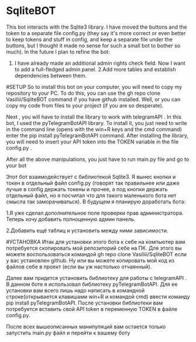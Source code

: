 # SqliteBOT

This bot interacts with the Sqlite3 library.
I have moved the buttons and the token to a separate file config.py (they say it's more correct or even better to keep tokens and stuff in config,
and keep a separate file under the buttons, but I thought it made no sense for such a small bot to bother so much).
In the future I plan to refine the bot: 
1. I have already made an additional admin rights check field. 
Now I want to add a full-fledged admin panel. 
2.Add more tables and establish dependencies between them.

#SETUP
So to install this bot on your computer, you will need to copy my repository to your PC. 
To do this, you can use the gh repo clone Vasiliii/SqliteBOT command if you have github installed. 
Well, or you can copy my code from files to your project (if you are so desperate).

Next , you will have to install the library to work with telegramAPI . 
In this bot, I used the pyTelegramBotAPI library.
To install it, you just need to write in the command line (opens with the win+R keys and the cmd command) enter the pip install pyTelegramBotAPI command. 
After installing the library, you will need to insert your API token into the TOKEN variable in the file config.py .

After all the above manipulations, you just have to run main.py file and go to your bot

Этот бот взаимодействует с библиотекой Sqlite3.
Я вынес кнопки и токен в отдельный файл config.py (говорят так правильнее или даже лучше в config  держать токены и прочее,
а под кнопки держать отдельный файл, но я посчитал что для такого маленького бота нет смысла так заморачиваться).
В будущем я планирую доработать бота:

1.Я уже сделал дополнительное поле проверки прав администратора. 
Теперь хочу  добавить полноценную админ панель.

2.Добавить ещё  таблиц и установить между ними зависимости.

#УСТАНОВКА
Итак для установки этого бота к себе на компьютер вам потребуется скопировать мой репозиторий себе на  ПК. 
Для этого вы можете воспользоваться командой gh repo clone Vasiliii/SqliteBOT если у вас установлен github. 
Ну или вы можете копировать мой код из файлов себе в проект (если вы уж настолько отчаянный).

Далее вам придется установить библиотеку для работы с telegramAPI . 
В данном  боте я использовал библиотеку pyTelegramBotAPI.
Для ее установки вам всего лишь надо написать в командной строке(открывается клавишами win+R и командой cmd) ввести команду pip install pyTelegramBotAPI. 
После установки библиотеки вам потребуется вставить свой API token в переменную   TOKEN в файле config.py.

После всех вышеописанных манипуляций вам остается только запустить main.py файл и перейти к вашему боту 
